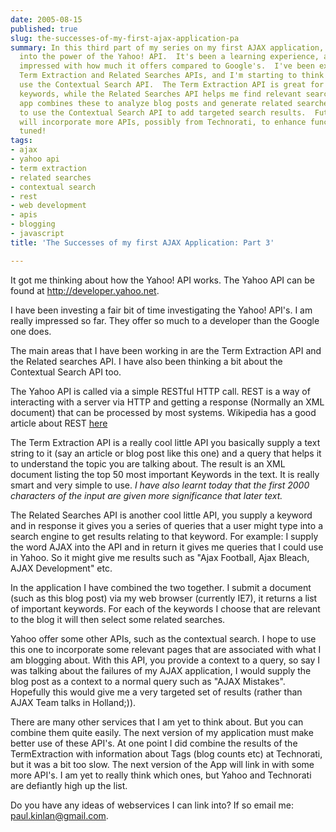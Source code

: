 ```yaml
---
date: 2005-08-15
published: true
slug: the-successes-of-my-first-ajax-application-pa
summary: In this third part of my series on my first AJAX application, I'm diving
  into the power of the Yahoo! API.  It's been a learning experience, and I'm incredibly
  impressed with how much it offers compared to Google's.  I've been exploring the
  Term Extraction and Related Searches APIs, and I'm starting to think about how to
  use the Contextual Search API.  The Term Extraction API is great for pulling out
  keywords, while the Related Searches API helps me find relevant search queries.  My
  app combines these to analyze blog posts and generate related searches.  I'm hoping
  to use the Contextual Search API to add targeted search results.  Future versions
  will incorporate more APIs, possibly from Technorati, to enhance functionality.  Stay
  tuned!
tags:
- ajax
- yahoo api
- term extraction
- related searches
- contextual search
- rest
- web development
- apis
- blogging
- javascript
title: 'The Successes of my first AJAX Application: Part 3'

---
```

It got me thinking about how the Yahoo! API works.  The Yahoo API can be found at <a href="http://developer.yahoo.net/">http://developer.yahoo.net</a>.<p />I have been investing a fair bit of time investigating the Yahoo! API's.  I am really impressed so far.  They offer so much to a developer than the Google one does.<p />The main areas that I have been working in are the Term Extraction API and the Related searches API.  I have also been thinking a bit about the Contextual Search API too.<p />The Yahoo API is called via a simple RESTful HTTP call.  REST is a way of interacting with a server via HTTP and getting a response (Normally an XML document) that can be processed by most systems.  Wikipedia has a good article about REST <a href="http://en.wikipedia.org/wiki/REST" rel="tag">here</a><p />The Term Extraction API is a really cool little API you basically supply a text string to it (say an article or blog post like this one) and a query that helps it to understand the topic you are talking about.  The result is an XML document listing the top 50 most important Keywords in the text.  It is really smart and very simple to use.  <em>I have also learnt today that the first 2000 characters of the input are given more significance that later text.</em><p />The Related Searches API is another cool little API, you supply a keyword and in response it gives you a series of queries that a user might type into a search engine to get results relating to that keyword. For example:  I supply the word AJAX into the API and in return it gives me queries that I could use in Yahoo.  So it might give me results such as "Ajax Football, Ajax Bleach, AJAX Development" etc.<p />In the application I have combined the two together.  I submit a document (such as this blog post) via my web browser (currently IE7), it returns a list of important keywords.  For each of the keywords I choose that are relevant to the blog it will then select some related searches.<p />Yahoo offer some other APIs, such as the contextual search.  I hope to use this one to incorporate some relevant pages that are associated with what I am blogging about.  With this API, you provide a context to a query, so say I was talking about the failures of my AJAX application, I would supply the blog post as a context to a normal query such as "AJAX Mistakes".  Hopefully this would give me a very targeted set of results (rather than AJAX Team talks in Holland;)).<p />There are many other services that I am yet to think about.  But you can combine them quite easily.  The next version of my application must make better use of these API's.  At one point I did combine the results of the TermExtraction with information about Tags (blog counts etc) at Technorati, but it was a bit too slow.  The next version of the App will link in with some more API's.  I am yet to really think which ones, but Yahoo and Technorati are defiantly high up the list.<p />Do you have any ideas of webservices I can link into?  If so email me: <a href="mailto:paul.kinlan@gmail.com">paul.kinlan@gmail.com</a>.<p />

